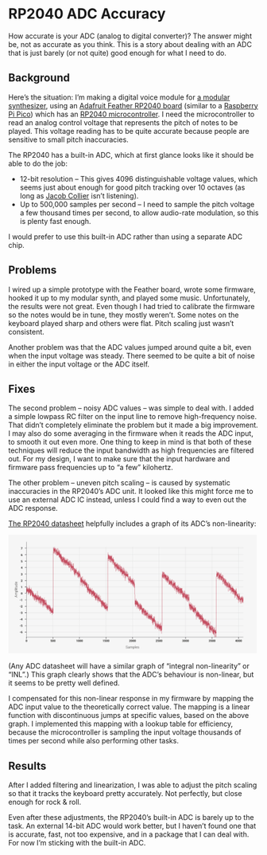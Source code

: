# RP2040 ADC Accuracy

How accurate is your ADC (analog to digital converter)? The answer might be, not as accurate as you think. This is a story about dealing with an ADC that is just barely (or not quite) good enough for what I need to do.

## Background

Here’s the situation: I’m making a digital voice module for [a modular synthesizer](/Synth/), using an [Adafruit Feather RP2040 board](https://learn.adafruit.com/adafruit-feather-rp2040-pico) (similar to a [Raspberry Pi Pico](https://www.raspberrypi.com/products/raspberry-pi-pico/)) which has an [RP2040 microcontroller](https://www.raspberrypi.com/documentation/microcontrollers/rp2040.html). I need the microcontroller to read an analog control voltage that represents the pitch of notes to be played. This voltage reading has to be quite accurate because people are sensitive to small pitch inaccuracies.

The RP2040 has a built-in ADC, which at first glance looks like it should be able to do the job:

- 12-bit resolution – This gives 4096 distinguishable voltage values, which seems just about enough for good pitch tracking over 10 octaves (as long as [Jacob Collier](https://www.facebook.com/JCollierMusic/videos/microtonal-games/1887701781318139/) isn’t listening).
- Up to 500,000 samples per second – I need to sample the pitch voltage a few thousand times per second, to allow audio-rate modulation, so this is plenty fast enough.

I would prefer to use this built-in ADC rather than using a separate ADC chip.

## Problems

I wired up a simple prototype with the Feather board, wrote some firmware, hooked it up to my modular synth, and played some music. Unfortunately, the results were not great. Even though I had tried to calibrate the firmware so the notes would be in tune, they mostly weren’t. Some notes on the keyboard played sharp and others were flat. Pitch scaling just wasn’t consistent.

Another problem was that the ADC values jumped around quite a bit, even when the input voltage was steady. There seemed to be quite a bit of noise in either the input voltage or the ADC itself.

## Fixes

The second problem – noisy ADC values – was simple to deal with. I added a simple lowpass RC filter on the input line to remove high-frequency noise. That didn’t completely eliminate the problem but it made a big improvement. I may also do some averaging in the firmware when it reads the ADC input, to smooth it out even more. One thing to keep in mind is that both of these techniques will reduce the input bandwidth as high frequencies are filtered out. For my design, I want to make sure that the input hardware and firmware pass frequencies up to “a few” kilohertz.

The other problem – uneven pitch scaling – is caused by systematic inaccuracies in the RP2040’s ADC unit. It looked like this might force me to use an external ADC IC instead, unless I could find a way to even out the ADC response.

[The RP2040 datasheet](https://datasheets.raspberrypi.com/pico/pico-datasheet.pdf) helpfully includes a graph of its ADC’s non-linearity:

<img src="rp2040-adc-inl.png" width=500px>

(Any ADC datasheet will have a similar graph of “integral non-linearity” or “INL”.) This graph clearly shows that the ADC’s behaviour is non-linear, but it seems to be pretty well defined.

I compensated for this non-linear response in my firmware by mapping the ADC input value to the theoretically correct value. The mapping is a linear function with discontinuous jumps at specific values, based on the above graph. I implemented this mapping with a lookup table for efficiency, because the microcontroller is sampling the input voltage thousands of times per second while also performing other tasks.

## Results

After I added filtering and linearization, I was able to adjust the pitch scaling so that it tracks the keyboard pretty accurately. Not perfectly, but close enough for rock & roll.

Even after these adjustments, the RP2040’s built-in ADC is barely up to the task. An external 14-bit ADC would work better, but I haven’t found one that is accurate, fast, not too expensive, and in a package that I can deal with. For now I’m sticking with the built-in ADC.
